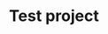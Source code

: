 ---
title: Test project
excerpt: |
  Our first project is on the way thanks to the intervention of a local Quaker woman. She alerted us to the fact that a small site extended text here which we want to cut off
layout: project
---